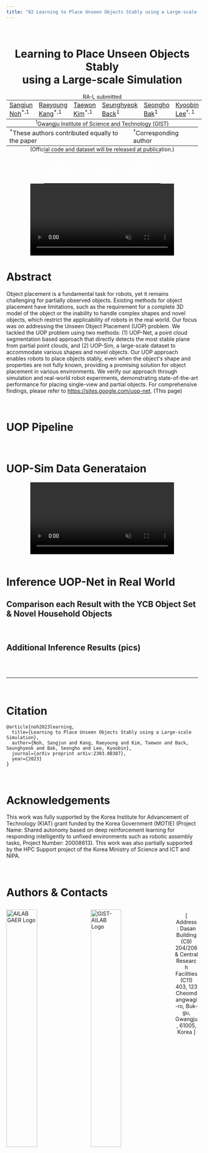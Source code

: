 ```yaml
---
title: "02 Learning to Place Unseen Objects Stably using a Large-scale Simulation"
---
```

<br>

<center>
    <h1 style="display: block;">
        Learning to Place Unseen Objects Stably<br>
        using a Large-scale Simulation
    </h1>
    RA-L submitted <br>
    <table style="border: none; display: initial;">
        <tr style="border: none;">
            <td style="border: none;"><a href="mailto:sangjun7@gm.gist.ac.kr">Sangjun Noh</a><sup>*,1</sup></td>
            <td style="border: none;"><a href="mailto:raeyo@gm.gist.ac.kr">Raeyoung Kang</a><sup>*,1</sup></td>
            <td style="border: none;"><a href="mailto:ailab.ktw@gm.gist.ac.kr">Taewon Kim</a><sup>*,1</sup></td>
            <td style="border: none;"><a href="mailto:shback@gm.gist.ac.kr">Seunghyeok Back</a><sup>1</sup></td>
            <td style="border: none;"><a href="mailto:bakseongho@gm.gist.ac.kr">Seongho Bak</a><sup>1</sup></td>
            <td style="border: none;"><a href="mailto:kyoobinlee@gist.ac.kr">Kyoobin Lee</a><sup>†, 1</sup></td>
        </tr>
    </table>
    <br>
    <table style="border: none; display: initial;">
        <tr style="border: none;">
            <td style="border: none;">
                <!-- <div class="avoid"> -->
                <sup>*</sup>These authors contributed equally to the paper
                <!-- </div> -->
            </td>
            <td style="border: none;">
                <!-- <div class="avoid"> -->
                <sup>†</sup>Corresponding author
                <!-- </div> -->
            </td>
        </tr>
        <tr style="border: none;">
            <!-- <td style="border: none;"> -->                                                 <!-- FIXME -->
                <!-- <div class="avoid"> -->
                <sup>1</sup>Gwangju Institute of Science and Technology (GIST)
                <!-- </div> -->
            <!-- </td> -->
        </tr>
    </table>
    <br>
    <table style="border: none; display: initial;">
        <tr style="border: none;">
            <td style="border: none;">
                <a href="https://arxiv.org/abs/2303.08387" style="color: #ffffff">
                    <div class="link_button">
                        <center>
                        <i class="bi bi-file-earmark-richtext"></i> Paper <br>(preprint)
                        </center>
                    </div>
                </a>
            </td>
            <td style="border: none;"></td> <!-- intervals -->
            <td style="border: none;"></td> <!-- intervals -->
            <td style="border: none; display: initial;">
                <a href="https://github.com/gist-ailab/uop-net" style="color: #ffffff">
                    <div class="link_button">
                        <center>
                        <i class="bi bi-github"></i> Code <br>(Github)
                        </center>
                    </div>
                </a>
            </td>
            <td style="border: none;"></td> <!-- intervals -->
            <td style="border: none;"></td> <!-- intervals -->
            <td style="border: none;">
                <a href="https://www.youtube.com/watch?v=08F4jxSEL7A" style="color: #ffffff">
                    <div class="link_button">
                        <center>
                        <i class="bi bi-youtube"></i> Video <br>(Youtube)
                        </center>
                    </div>
                </a>
            </td>
        </tr>
        <tr style="border: none;">
            <!-- <center> -->                                                                   <!-- FIXME -->
            <!-- <td style="border: none;"> -->
                (Official code and dataset will be released at publication.)
            <!-- </td> -->
            <!-- </center> -->
        </tr>
    </table>
    <br>
    <video width="75%" controls autoplay muted loop>
        <source src="./assets/20230901_Home-DataGeneration_01.mp4" type="video/mp4">            <!-- TODO: add presentation video -->
        Your browser does not support the video tag.
    </video> 
</center>

# Abstract

Object placement is a fundamental task for robots, yet it remains challenging for partially observed objects. Existing methods for object placement have limitations, such as the requirement for a complete 3D model of the object or the inability to handle complex shapes and novel objects, which restrict the applicability of robots in the real world. Our focus was on addressing the Unseen Object Placement (UOP) problem. We tackled the UOP problem using two methods: (1) UOP-Net, a point cloud segmentation based approach that directly detects the most stable plane from partial point clouds, and (2) UOP-Sim, a large-scale dataset to accommodate various shapes and novel objects. Our UOP approach enables robots to place objects stably, even when the object's shape and properties are not fully known, providing a promising solution for object placement in various environments. We verify our approach through simulation and real-world robot experiments, demonstrating state-of-the-art performance for placing single-view and partial objects. For comprehensive findings, please refer to https://sites.google.com/uop-net. (This page)

<br>

# UOP Pipeline

<!-- TODO: add image -->

<br>

# UOP-Sim Data Generataion

<center>
    <video width="75%" autoplay muted loop>
        <source src="./assets/20230901_Home-DataGeneration_01.mp4" type="video/mp4">
        Your browser does not support the video tag.
    </video> 
</center>

<br>

# Inference UOP-Net in Real World

## Comparison each Result with the YCB Object Set & Novel Household Objects

<!-- TODO: add gif image -->

<br>

## Additional Inference Results (pics)

<!-- TODO: add pic image -->

<br>
<br>
<!-- <hr style="border: solid 1px #c80000;"> -->
<hr style="#c80000;">
<br>

# Citation

```
@article{noh2023learning,
  title={Learning to Place Unseen Objects Stably using a Large-scale Simulation},
  author={Noh, Sangjun and Kang, Raeyoung and Kim, Taewon and Back, Seunghyeok and Bak, Seongho and Lee, Kyoobin},
  journal={arXiv preprint arXiv:2303.08387},
  year={2023}
}
```

<br>

# Acknowledgements

This work was fully supported by the Korea Institute for Advancement of Technology (KIAT) grant funded by the Korea Government (MOTIE) (Project Name: Shared autonomy based on deep reinforcement learning for responding intelligently to unfixed environments such as robotic assembly tasks, Project Number: 20008613).
This work was also partially supported by the HPC Support project of the Korea Ministry of Science and ICT and NIPA.

<br>

# Authors & Contacts

<!-- TODO: add image -->
<img src="./assets/~.png" alt="AILAB GAER Logo" style="float: left; margin: 10px 20px 10px 0px;" width="40%"/>
<img src="./assets/~.png" alt="GIST-AILAB Logo" style="float: left; margin: 10px 20px 10px 0px;" width="40%"/>

<br>

<center>
[ Address : Dasan Building (C9) 204/206 & Central Research Facilities (C11) 403, 123 Cheomdangwagi-ro, Buk-gu, Gwangju, 61005, Korea ]
</center>

<!-- <style type="text/css">
  .avoid {
    page-break-inside: avoid !important;
    margin: 4px 0 4px 0;  /* to keep the page break from cutting too close to the text in the div */
  }
</style> -->